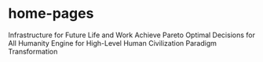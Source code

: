 # home-pages

Infrastructure for Future Life and Work
Achieve Pareto Optimal Decisions for All Humanity
Engine for High-Level Human Civilization Paradigm Transformation